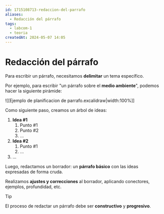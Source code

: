 ```yaml
---
id: 1715108713-redaccion-del-parrafo
aliases:
  - Redacción del párrafo
tags:
  - labcom-1
  - teoria
createdAt: 2024-05-07 14:05
---
```


# Redacción del párrafo

Para escribir un párrafo, necesitamos **delimitar** un tema específico.

Por ejemplo, para escribir "un párrafo sobre el **medio ambiente**", podemos hacer la siguiente pirámide:

![[Ejemplo de planificacion de parrafo.excalidraw|width:100%]]

Como siguiente paso, creamos un árbol de ideas:

1. **Idea #1**
   1. Punto #1
   2. Punto #2
   3. ...
2. **Idea #2**
   1. Punto #1
   2. ...
3. ...

Luego, redactamos un borrador: un **párrafo básico** con las ideas expresadas de forma cruda.

Realizamos **ajustes y correcciones** al borrador, aplicando conectores, ejemplos, profundidad, etc.

> [!TIP]
> El proceso de redactar un párrafo debe ser **constructivo** y **progresivo**.
